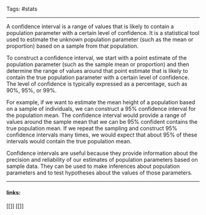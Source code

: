 
Tags: #stats 

------------------------------------------
A confidence interval is a range of values that is likely to contain a population parameter with a certain level of confidence. It is a statistical tool used to estimate the unknown population parameter (such as the mean or proportion) based on a sample from that population.

To construct a confidence interval, we start with a point estimate of the population parameter (such as the sample mean or proportion) and then determine the range of values around that point estimate that is likely to contain the true population parameter with a certain level of confidence. The level of confidence is typically expressed as a percentage, such as 90%, 95%, or 99%.

For example, if we want to estimate the mean height of a population based on a sample of individuals, we can construct a 95% confidence interval for the population mean. The confidence interval would provide a range of values around the sample mean that we can be 95% confident contains the true population mean. If we repeat the sampling and construct 95% confidence intervals many times, we would expect that about 95% of these intervals would contain the true population mean.

Confidence intervals are useful because they provide information about the precision and reliability of our estimates of population parameters based on sample data. They can be used to make inferences about population parameters and to test hypotheses about the values of those parameters.



---------------------
#### links:
[[]]
[[]]